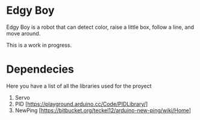 # Edgy Boy

Edgy Boy is a robot that can detect color, raise a little box, follow a line, and move around.

This is a work in progress.

# Dependecies

Here you have a list of all the libraries used for the proyect

1. Servo
2. PID [https://playground.arduino.cc/Code/PIDLibrary/]
3. NewPing [https://bitbucket.org/teckel12/arduino-new-ping/wiki/Home]